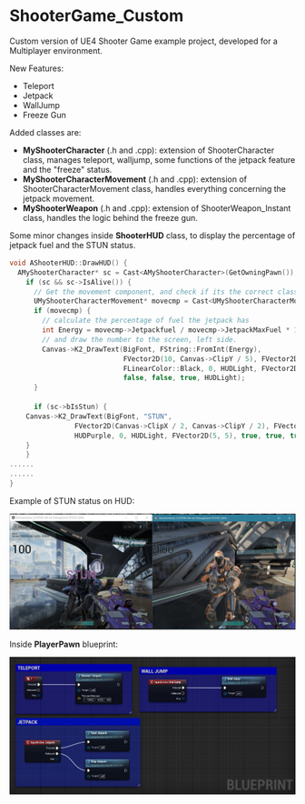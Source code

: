 # ShooterGame_Custom

Custom version of UE4 Shooter Game example project, developed for a Multiplayer environment.

New Features:
* Teleport
* Jetpack
* WallJump
* Freeze Gun

Added classes are:
* **MyShooterCharacter** (.h and .cpp): extension of ShooterCharacter class, manages teleport, walljump, some functions of the jetpack feature and the "freeze" status.
* **MyShooterCharacterMovement** (.h and .cpp): extension of ShooterCharacterMovement class, handles everything concerning the jetpack movement.
* **MyShooterWeapon** (.h and .cpp): extension of ShooterWeapon_Instant class, handles the logic behind the freeze gun.

Some minor changes inside **ShooterHUD** class, to display the percentage of jetpack fuel and the STUN status.
```c++
void AShooterHUD::DrawHUD() {
  AMyShooterCharacter* sc = Cast<AMyShooterCharacter>(GetOwningPawn());
    if (sc && sc->IsAlive()) {
      // Get the movement component, and check if its the correct class
      UMyShooterCharacterMovement* movecmp = Cast<UMyShooterCharacterMovement>(sc->GetMovementComponent());
      if (movecmp) {
        // calculate the percentage of fuel the jetpack has
        int Energy = movecmp->Jetpackfuel / movecmp->JetpackMaxFuel * 100;
        // and draw the number to the screen, left side.
        Canvas->K2_DrawText(BigFont, FString::FromInt(Energy),
                            FVector2D(10, Canvas->ClipY / 5), FVector2D(1, 1),
                            FLinearColor::Black, 0, HUDLight, FVector2D(5, 5),
                            false, false, true, HUDLight);
      }
      
      if (sc->bIsStun) {
	Canvas->K2_DrawText(BigFont, "STUN",
			    FVector2D(Canvas->ClipX / 2, Canvas->ClipY / 2), FVector2D(1, 1),
			    HUDPurple, 0, HUDLight, FVector2D(5, 5), true, true, true, FLinearColor::White);
	}
    }
......
......
}
```
Example of STUN status on HUD:

<img src="https://github.com/RScarcia/ShooterGame_Custom/blob/master/Images/stunned.png" width="900">

Inside **PlayerPawn** blueprint:

<img src="https://github.com/RScarcia/ShooterGame_Custom/blob/master/Images/blueprint.PNG" width="900">

